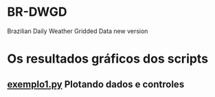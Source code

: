 # BR-DWGD
Brazilian Daily  Weather  Gridded  Data new version



# Os resultados gráficos dos scripts

## [exemplo1.py](https://github.com/AlexandreCandidoXavier/BR-DWGD/blob/main/exemplos/exemplo1.py) Plotando dados e controles
